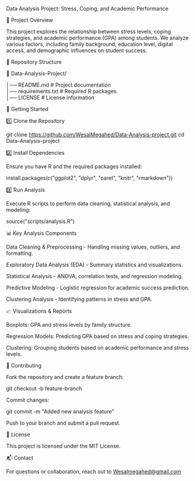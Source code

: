 Data Analysis Project: Stress, Coping, and Academic Performance

📌 Project Overview

This project explores the relationship between stress levels, coping strategies, and academic performance (GPA) among students. We analyze various factors, including family background, education level, digital access, and demographic influences on student success.

📂 Repository Structure

📂 Data-Analysis-Project/

│── README.md             # Project documentation  
│── requirements.txt      # Required R packages  
│── LICENSE               # License information  

🔧 Getting Started

1️⃣ Clone the Repository

git clone https://github.com/WesalMegahed/Data-Analysis-project.git
cd Data-Analysis-project

2️⃣ Install Dependencies

Ensure you have R and the required packages installed:

install.packages(c("ggplot2", "dplyr", "caret", "knitr", "rmarkdown"))

3️⃣ Run Analysis

Execute R scripts to perform data cleaning, statistical analysis, and modeling:

source("scripts/analysis.R")

📊 Key Analysis Components

Data Cleaning & Preprocessing - Handling missing values, outliers, and formatting.

Exploratory Data Analysis (EDA) - Summary statistics and visualizations.

Statistical Analysis - ANOVA, correlation tests, and regression modeling.

Predictive Modeling - Logistic regression for academic success prediction.

Clustering Analysis - Identifying patterns in stress and GPA.

📈 Visualizations & Reports

Boxplots: GPA and stress levels by family structure.

Regression Models: Predicting GPA based on stress and coping strategies.

Clustering: Grouping students based on academic performance and stress levels.

🤝 Contributing

Fork the repository and create a feature branch:

git checkout -b feature-branch

Commit changes:

git commit -m "Added new analysis feature"

Push to your branch and submit a pull request.

📜 License

This project is licensed under the MIT License.

📬 Contact

For questions or collaboration, reach out to Wesalmegahed@gmail.com
